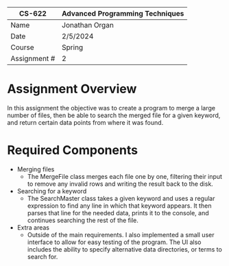 | CS-622       | Advanced Programming Techniques |
|--------------|---------------------------------|
| Name         | Jonathan Organ                  |
| Date         | 2/5/2024                        |
| Course       | Spring                          |
| Assignment # | 2                               |

# Assignment Overview
In this assignment the objective was to create a program to merge a large number of files, then be
able to search the merged file for a given keyword, and return certain data points from where it 
was found.

# Required Components
- Merging files
	* The MergeFile class merges each file one by one, filtering their input to remove any invalid
	rows and writing the result back to the disk. 
- Searching for a keyword
	* The SearchMaster class takes a given keyword and uses a regular expression to find any line
	in which that keyword appears. It then parses that line for the needed data, prints it to the
	console, and continues searching the rest of the file.
- Extra areas
	* Outside of the main requirements. I also implemented a small user interface to allow for easy
	testing of the program. The UI also includes the ability to specify alternative data directories,
	or terms to search for.